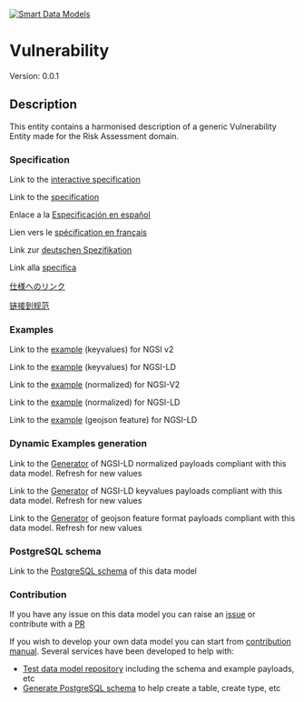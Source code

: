 [![Smart Data Models](https://smartdatamodels.org/wp-content/uploads/2022/01/SmartDataModels_logo.png "Logo")](https://smartdatamodels.org)
# Vulnerability
Version: 0.0.1

## Description 

This entity contains a harmonised description of a generic Vulnerability Entity made for the Risk Assessment domain.
### Specification

Link to the [interactive specification](https://swagger.lab.fiware.org/?url=https://smart-data-models.github.io/dataModel.RiskManagement/Vulnerability/swagger.yaml)

Link to the [specification](https://github.com/smart-data-models/dataModel.RiskManagement/blob/master/Vulnerability/doc/spec.md)

Enlace a la [Especificación en español](https://github.com/smart-data-models/dataModel.RiskManagement/blob/master/Vulnerability/doc/spec_ES.md)

Lien vers le [spécification en français](https://github.com/smart-data-models/dataModel.RiskManagement/blob/master/Vulnerability/doc/spec_FR.md)

Link zur [deutschen Spezifikation](https://github.com/smart-data-models/dataModel.RiskManagement/blob/master/Vulnerability/doc/spec_DE.md)

Link alla [specifica](https://github.com/smart-data-models/dataModel.RiskManagement/blob/master/Vulnerability/doc/spec_IT.md)

[仕様へのリンク](https://github.com/smart-data-models/dataModel.RiskManagement/blob/master/Vulnerability/doc/spec_JA.md)

[链接到规范](https://github.com/smart-data-models/dataModel.RiskManagement/blob/master/Vulnerability/doc/spec_ZH.md)
### Examples

Link to the [example](https://smart-data-models.github.io/dataModel.RiskManagement/Vulnerability/examples/example.json) (keyvalues) for NGSI v2

Link to the [example](https://smart-data-models.github.io/dataModel.RiskManagement/Vulnerability/examples/example.jsonld) (keyvalues) for NGSI-LD

Link to the [example](https://smart-data-models.github.io/dataModel.RiskManagement/Vulnerability/examples/example-normalized.json) (normalized) for NGSI-V2

Link to the [example](https://smart-data-models.github.io/dataModel.RiskManagement/Vulnerability/examples/example-normalized.jsonld) (normalized) for NGSI-LD

Link to the [example](https://smart-data-models.github.io/dataModel.RiskManagement/Vulnerability/examples/example-geojsonfeature.json) (geojson feature) for NGSI-LD
### Dynamic Examples generation

Link to the [Generator](https://smartdatamodels.org/extra/ngsi-ld_generator.php?schemaUrl=https://raw.githubusercontent.com/smart-data-models/dataModel.RiskManagement/master/Vulnerability/schema.json&email=info@smartdatamodels.org) of NGSI-LD normalized payloads compliant with this data model. Refresh for new values

Link to the [Generator](https://smartdatamodels.org/extra/ngsi-ld_generator_keyvalues.php?schemaUrl=https://raw.githubusercontent.com/smart-data-models/dataModel.RiskManagement/master/Vulnerability/schema.json&email=info@smartdatamodels.org) of NGSI-LD keyvalues payloads compliant with this data model. Refresh for new values

Link to the [Generator](https://smartdatamodels.org/extra/geojson_features_generator.php?schemaUrl=https://raw.githubusercontent.com/smart-data-models/dataModel.RiskManagement/master/Vulnerability/schema.json&email=info@smartdatamodels.org) of geojson feature format payloads compliant with this data model. Refresh for new values
### PostgreSQL schema

Link to the [PostgreSQL schema](https://smart-data-models.github.io/dataModel.RiskManagement/Vulnerability/schema.sql) of this data model
### Contribution

 If you have any issue on this data model you can raise an [issue](https://github.com/smart-data-models/dataModel.RiskManagement/issues)  or contribute with a [PR](https://github.com/smart-data-models/dataModel.RiskManagement/pulls)

 If you wish to develop your own data model you can start from [contribution manual](https://bit.ly/contribution_manual). Several services have been developed to help with: 
 - [Test data model repository](https://smartdatamodels.org/index.php/data-models-contribution-api/) including the schema and example payloads, etc
 - [Generate PostgreSQL schema](https://smartdatamodels.org/index.php/sql-service/) to help create a table, create type, etc